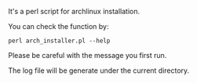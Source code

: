 It's a perl script for archlinux installation.

You can check the function by:
```
perl arch_installer.pl --help
```

Please be careful with the message you first run.

The log file will be generate under the current directory.
